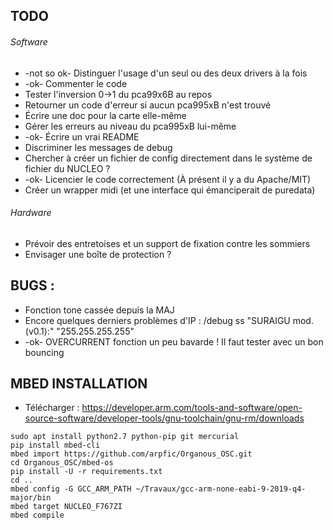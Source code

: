 ## TODO

###### Software

* -not so ok- Distinguer l'usage d'un seul ou des deux drivers à la fois
* -ok- Commenter le code
* Tester l'inversion 0->1 du pca99x6B au repos
* Retourner un code d'erreur si aucun pca995xB n'est trouvé
* Écrire une doc pour la carte elle-même
* Gérer les erreurs au niveau du pca995xB lui-même
* -ok- Écrire un vrai README
* Discriminer les messages de debug
* Chercher à créer un fichier de config directement dans le système de fichier du NUCLEO ?
* -ok- Licencier le code correctement (À présent il y a du Apache/MIT)
* Créer un wrapper midi (et une interface qui émanciperait de puredata)

###### Hardware

* Prévoir des entretoises et un support de fixation contre les sommiers
* Envisager une boîte de protection ?

## BUGS :

* Fonction tone cassée depuis la MAJ
* Encore quelques derniers problèmes d'IP : /debug ss "SURAIGU mod. (v0.1):" "255.255.255.255"
* -ok- OVERCURRENT fonction un peu bavarde ! Il faut tester avec un bon bouncing

## MBED INSTALLATION

* Télécharger : https://developer.arm.com/tools-and-software/open-source-software/developer-tools/gnu-toolchain/gnu-rm/downloads

```
sudo apt install python2.7 python-pip git mercurial
pip install mbed-cli
mbed import https://github.com/arpfic/Organous_OSC.git
cd Organous_OSC/mbed-os
pip install -U -r requirements.txt
cd ..
mbed config -G GCC_ARM_PATH ~/Travaux/gcc-arm-none-eabi-9-2019-q4-major/bin
mbed target NUCLEO_F767ZI
mbed compile
``````
